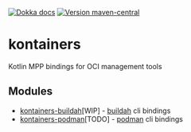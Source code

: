 [![Dokka docs](https://img.shields.io/badge/docs-dokka-orange?style=flat-square)](http://mpetuska.github.io/buildah4k)
[![Version maven-central](https://img.shields.io/maven-central/v/dev.petuska/buildah4k?logo=apache-maven&style=flat-square)](https://mvnrepository.com/artifact/dev.petuska/buildah4k/latest)

# kontainers

Kotlin MPP bindings for OCI management tools

## Modules
* [kontainers-buildah](./lib/kontainers-buildah)[WIP] - [buildah](https://buildah.io/) cli bindings
* [kontainers-podman](./lib/kontainers-buildah)[TODO] - [podman](https://podman.io/) cli bindings
